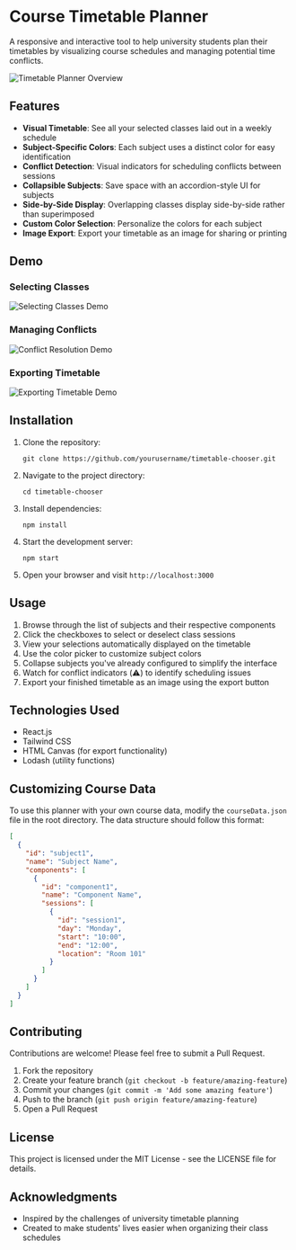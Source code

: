 # Course Timetable Planner

A responsive and interactive tool to help university students plan their timetables by visualizing course schedules and managing potential time conflicts.

![Timetable Planner Overview](placeholder-for-main-screenshot.png)

## Features

- **Visual Timetable**: See all your selected classes laid out in a weekly schedule
- **Subject-Specific Colors**: Each subject uses a distinct color for easy identification
- **Conflict Detection**: Visual indicators for scheduling conflicts between sessions
- **Collapsible Subjects**: Save space with an accordion-style UI for subjects
- **Side-by-Side Display**: Overlapping classes display side-by-side rather than superimposed
- **Custom Color Selection**: Personalize the colors for each subject
- **Image Export**: Export your timetable as an image for sharing or printing

## Demo

### Selecting Classes
![Selecting Classes Demo](placeholder-for-selecting-classes.gif)

### Managing Conflicts
![Conflict Resolution Demo](placeholder-for-conflict-resolution.gif)

### Exporting Timetable
![Exporting Timetable Demo](placeholder-for-export.gif)

## Installation

1. Clone the repository:
   ```
   git clone https://github.com/yourusername/timetable-chooser.git
   ```

2. Navigate to the project directory:
   ```
   cd timetable-chooser
   ```

3. Install dependencies:
   ```
   npm install
   ```

4. Start the development server:
   ```
   npm start
   ```

5. Open your browser and visit `http://localhost:3000`

## Usage

1. Browse through the list of subjects and their respective components
2. Click the checkboxes to select or deselect class sessions
3. View your selections automatically displayed on the timetable
4. Use the color picker to customize subject colors
5. Collapse subjects you've already configured to simplify the interface
6. Watch for conflict indicators (⚠️) to identify scheduling issues
7. Export your finished timetable as an image using the export button

## Technologies Used

- React.js
- Tailwind CSS
- HTML Canvas (for export functionality)
- Lodash (utility functions)

## Customizing Course Data

To use this planner with your own course data, modify the `courseData.json` file in the root directory. The data structure should follow this format:

```json
[
  {
    "id": "subject1",
    "name": "Subject Name",
    "components": [
      {
        "id": "component1",
        "name": "Component Name",
        "sessions": [
          {
            "id": "session1",
            "day": "Monday",
            "start": "10:00",
            "end": "12:00",
            "location": "Room 101"
          }
        ]
      }
    ]
  }
]
```

## Contributing

Contributions are welcome! Please feel free to submit a Pull Request.

1. Fork the repository
2. Create your feature branch (`git checkout -b feature/amazing-feature`)
3. Commit your changes (`git commit -m 'Add some amazing feature'`)
4. Push to the branch (`git push origin feature/amazing-feature`)
5. Open a Pull Request

## License

This project is licensed under the MIT License - see the LICENSE file for details.

## Acknowledgments

- Inspired by the challenges of university timetable planning
- Created to make students' lives easier when organizing their class schedules